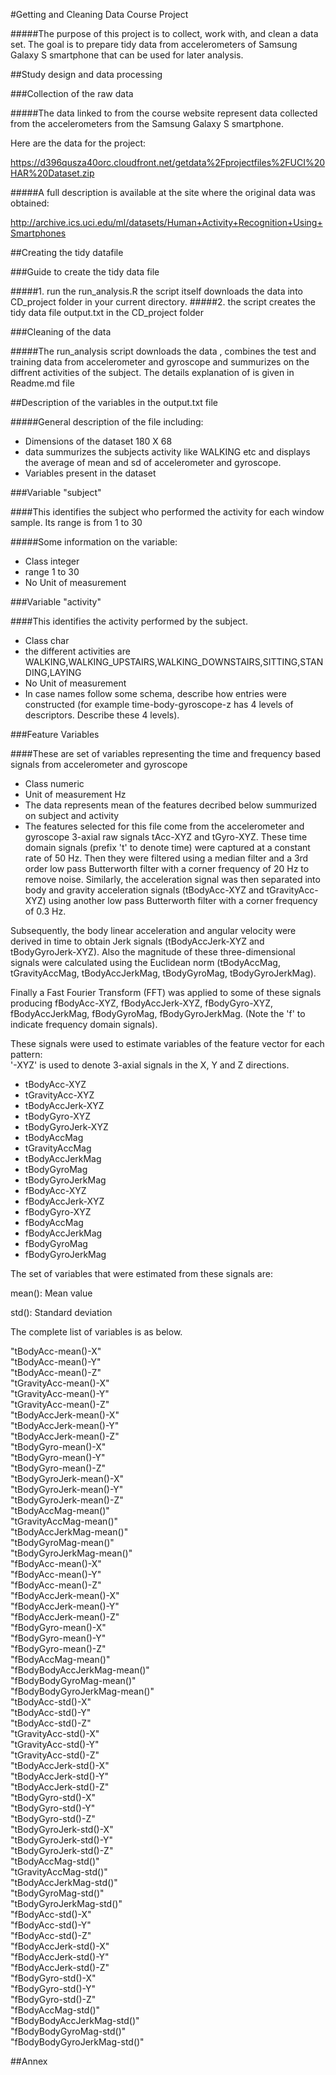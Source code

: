 #Getting and Cleaning Data Course Project

#####The purpose of this project is to collect, work with, and clean a data set. The goal is to prepare tidy data from accelerometers of Samsung Galaxy S smartphone that can be used for later analysis. 

##Study design and data processing

###Collection of the raw data

#####The data linked to from the course website represent data collected from the accelerometers from the Samsung Galaxy S smartphone.  

Here are the data for the project: 

https://d396qusza40orc.cloudfront.net/getdata%2Fprojectfiles%2FUCI%20HAR%20Dataset.zip 

#####A full description is available at the site where the original data was obtained: 

http://archive.ics.uci.edu/ml/datasets/Human+Activity+Recognition+Using+Smartphones

##Creating the tidy datafile

###Guide to create the tidy data file

#####1. run the run_analysis.R the script itself downloads the data into CD_project folder in your current directory.
#####2. the script creates the tidy data file output.txt in the CD_project folder

###Cleaning of the data

#####The run_analysis script downloads the data , combines the test and training data from accelerometer and gyroscope and summurizes on the diffrent activities of the subject. The details explanation of is given in Readme.md file

##Description of the variables in the output.txt file

#####General description of the file including:

* Dimensions of the dataset 180 X 68
* data summurizes the subjects activity like WALKING etc and displays the average of mean and sd of accelerometer and gyroscope.
* Variables present in the dataset
 
###Variable "subject"

####This identifies the subject who performed the activity for each window sample. Its range is from 1 to 30

#####Some information on the variable:

* Class integer
* range 1 to 30
* No Unit of measurement

###Variable "activity"

####This identifies the activity performed by the subject. 

* Class char
* the different activities are WALKING,WALKING_UPSTAIRS,WALKING_DOWNSTAIRS,SITTING,STANDING,LAYING
* No Unit of measurement
* In case names follow some schema, describe how entries were constructed (for example time-body-gyroscope-z has 4 levels of descriptors. Describe these 4 levels).

###Feature Variables

####These are set of variables representing the time and frequency based signals from accelerometer and gyroscope

* Class numeric
* Unit of measurement Hz
* The data represents mean of the features decribed below summurized on subject and activity
* The features selected for this file come from the accelerometer and gyroscope 3-axial raw signals tAcc-XYZ and tGyro-XYZ. These time domain signals (prefix 't' to denote time) were captured at a constant rate of 50 Hz. Then they were filtered using a median filter and a 3rd order low pass Butterworth filter with a corner frequency of 20 Hz to remove noise. Similarly, the acceleration signal was then separated into body and gravity acceleration signals (tBodyAcc-XYZ and tGravityAcc-XYZ) using another low pass Butterworth filter with a corner frequency of 0.3 Hz. 

Subsequently, the body linear acceleration and angular velocity were derived in time to obtain Jerk signals (tBodyAccJerk-XYZ and tBodyGyroJerk-XYZ). Also the magnitude of these three-dimensional signals were calculated using the Euclidean norm (tBodyAccMag, tGravityAccMag, tBodyAccJerkMag, tBodyGyroMag, tBodyGyroJerkMag). 

Finally a Fast Fourier Transform (FFT) was applied to some of these signals producing fBodyAcc-XYZ, fBodyAccJerk-XYZ, fBodyGyro-XYZ, fBodyAccJerkMag, fBodyGyroMag, fBodyGyroJerkMag. (Note the 'f' to indicate frequency domain signals). 

These signals were used to estimate variables of the feature vector for each pattern:  
'-XYZ' is used to denote 3-axial signals in the X, Y and Z directions.

* tBodyAcc-XYZ
* tGravityAcc-XYZ
* tBodyAccJerk-XYZ
* tBodyGyro-XYZ
* tBodyGyroJerk-XYZ
* tBodyAccMag
* tGravityAccMag
* tBodyAccJerkMag
* tBodyGyroMag
* tBodyGyroJerkMag
* fBodyAcc-XYZ
* fBodyAccJerk-XYZ
* fBodyGyro-XYZ
* fBodyAccMag
* fBodyAccJerkMag
* fBodyGyroMag
* fBodyGyroJerkMag


The set of variables that were estimated from these signals are: 

mean(): Mean value

std(): Standard deviation

The complete list of variables is as below.

"tBodyAcc-mean()-X"          
"tBodyAcc-mean()-Y"           
"tBodyAcc-mean()-Z"           
"tGravityAcc-mean()-X"       
"tGravityAcc-mean()-Y"        
"tGravityAcc-mean()-Z"        
"tBodyAccJerk-mean()-X"      
"tBodyAccJerk-mean()-Y"       
"tBodyAccJerk-mean()-Z"       
"tBodyGyro-mean()-X"         
"tBodyGyro-mean()-Y"          
"tBodyGyro-mean()-Z"          
"tBodyGyroJerk-mean()-X"     
"tBodyGyroJerk-mean()-Y"      
"tBodyGyroJerk-mean()-Z"      
"tBodyAccMag-mean()"         
"tGravityAccMag-mean()"       
"tBodyAccJerkMag-mean()"      
"tBodyGyroMag-mean()"        
"tBodyGyroJerkMag-mean()"     
"fBodyAcc-mean()-X"           
"fBodyAcc-mean()-Y"          
"fBodyAcc-mean()-Z"           
"fBodyAccJerk-mean()-X"       
"fBodyAccJerk-mean()-Y"      
"fBodyAccJerk-mean()-Z"       
"fBodyGyro-mean()-X"          
"fBodyGyro-mean()-Y"         
"fBodyGyro-mean()-Z"          
"fBodyAccMag-mean()"          
"fBodyBodyAccJerkMag-mean()"      
"fBodyBodyGyroMag-mean()"                   
"fBodyBodyGyroJerkMag-mean()"      
"tBodyAcc-std()-X"           
"tBodyAcc-std()-Y"            
"tBodyAcc-std()-Z"            
"tGravityAcc-std()-X"        
"tGravityAcc-std()-Y"         
"tGravityAcc-std()-Z"         
"tBodyAccJerk-std()-X"       
"tBodyAccJerk-std()-Y"        
"tBodyAccJerk-std()-Z"        
"tBodyGyro-std()-X"          
"tBodyGyro-std()-Y"           
"tBodyGyro-std()-Z"           
"tBodyGyroJerk-std()-X"      
"tBodyGyroJerk-std()-Y"       
"tBodyGyroJerk-std()-Z"       
"tBodyAccMag-std()"          
"tGravityAccMag-std()"        
"tBodyAccJerkMag-std()"       
"tBodyGyroMag-std()"         
"tBodyGyroJerkMag-std()"      
"fBodyAcc-std()-X"            
"fBodyAcc-std()-Y"           
"fBodyAcc-std()-Z"            
"fBodyAccJerk-std()-X"        
"fBodyAccJerk-std()-Y"       
"fBodyAccJerk-std()-Z"        
"fBodyGyro-std()-X"           
"fBodyGyro-std()-Y"          
"fBodyGyro-std()-Z"           
"fBodyAccMag-std()"           
"fBodyBodyAccJerkMag-std()"  
"fBodyBodyGyroMag-std()"      
"fBodyBodyGyroJerkMag-std()" 


##Annex
